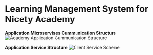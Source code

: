 # Learning Management System for Nicety Academy

**Application Microservises Cummunication Structure**
![Academy Application Cummunication Structure](https://user-images.githubusercontent.com/105131547/220550225-a6cdf2a3-d221-4991-81ae-91790a0941be.png)


**Application Service Structure**
![Client Service Scheme](https://user-images.githubusercontent.com/105131547/220042205-33048785-301c-4bac-ba41-fcb8cdef6baa.png)
